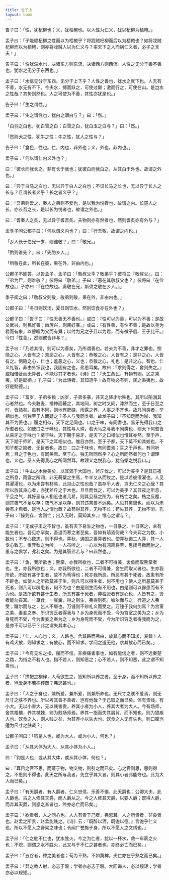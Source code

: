```yaml
---
title: 告子上
layout: book
---
```


告子曰：「性，犹杞柳也；义，犹桮棬也。以人性为仁义，犹以杞柳为桮棬。」

孟子曰：「子能顺杞柳之性而以为桮棬乎？将戕贼杞柳而后以为桮棬也？如将戕贼杞柳而以为桮棬，则亦将戕贼人以为仁义与？率天下之人而祸仁义者，必子之言夫！」

告子曰：「性犹湍水也，决诸东方则东流，决诸西方则西流。人性之无分于善不善也，犹水之无分于东西也。」

孟子曰：「水信无分于东西。无分于上下乎？人性之善也，犹水之就下也。人无有不善，水无有不下。今夫水，搏而跃之，可使过颡；激而行之，可使在山。是岂水之性哉？其势则然也。人之可使为不善，其性亦犹是也。」

告子曰：「生之谓性。」

孟子曰：「生之谓性也，犹白之谓白与？」曰：「然。」

「白羽之白也，犹白雪之白；白雪之白，犹白玉之白与？」曰：「然。」

「然则犬之性，犹牛之性；牛之性，犹人之性与？」

告子曰：「食色，性也。仁，内也，非外也；义，外也，非内也。」

孟子曰：「何以谓仁内义外也？」

曰：「彼长而我长之，非有长于我也；犹彼白而我白之，从其白于外也，故谓之外也。」

曰：「异于白马之白也，无以异于白人之白也；不识长马之长也，无以异于长人之长与？且谓长者义乎？长之者义乎？」

曰：「吾弟则爱之，秦人之弟则不爱也，是以我为悦者也，故谓之内。长楚人之长，亦长吾之长，是以长为悦者也，故谓之外也。」

曰：「耆秦人之炙，无以异于耆吾炙。夫物则亦有然者也，然则耆炙亦有外与？」

孟季子问公都子曰：「何以谓义内也？」曰：「行吾敬，故谓之内也。」

「乡人长于伯兄一岁，则谁敬？」曰：「敬兄。」

「酌则谁先？」曰：「先酌乡人。」

「所敬在此，所长在彼，果在外，非由内也。」

公都子不能答，以告孟子。孟子曰：「敬叔父乎？敬弟乎？彼将曰『敬叔父』。曰：『弟为尸，则谁敬？』彼将曰『敬弟。』子曰：『恶在其敬叔父也？』彼将曰『在位故也。』子亦曰：『在位故也。庸敬在兄，斯须之敬在乡人。』」

季子闻之曰：「敬叔父则敬，敬弟则敬，果在外，非由内也。」

公都子曰：「冬日则饮汤，夏日则饮水，然则饮食亦在外也？」

公都子曰：「告子曰：『性无善无不善也。』或曰：『性可以为善，可以为不善；是故文武兴，则民好善；幽厉兴，则民好暴。』或曰：『有性善，有性不善；是故以尧为君而有象，以瞽瞍为父而有舜；以纣为兄之子且以为君，而有微子启、王子比干。』今曰『性善』，然则彼皆非与？」

孟子曰：「乃若其情，则可以为善矣，乃所谓善也。若夫为不善，非才之罪也。恻隐之心，人皆有之；羞恶之心，人皆有之；恭敬之心，人皆有之；是非之心，人皆有之。恻隐之心，仁也；羞恶之心，义也；恭敬之心，礼也；是非之心，智也。仁义礼智，非由外铄我也，我固有之也，弗思耳矣。故曰：『求则得之，舍则失之。』或相倍蓰而无算者，不能尽其才者也。《诗》曰：『天生蒸民，有物有则。民之秉夷，好是懿德。』孔子曰：『为此诗者，其知道乎！故有物必有则，民之秉夷也，故好是懿德。』」

孟子曰：「富岁，子弟多赖；凶岁，子弟多暴，非天之降才尔殊也，其所以陷溺其心者然也。今夫麰麦，播种而耰之，其地同，树之时又同，浡然而生，至于日至之时，皆熟矣。虽有不同，则地有肥硗，雨露之养，人事之不齐也。故凡同类者，举相似也，何独至于人而疑之？圣人与我同类者。故龙子曰：『不知足而为屦，我知其不为蒉也。』屦之相似，天下之足同也。口之于味，有同耆也。易牙先得我口之所耆者也。如使口之于味也，其性与人殊，若犬马之与我不同类也，则天下何耆皆从易牙之于味也？至于味，天下期于易牙，是天下之口相似也惟耳亦然。至于声，天下期于师旷，是天下之耳相似也。惟目亦然。至于子都，天下莫不知其姣也。不知子都之姣者，无目者也。故曰：口之于味也，有同耆焉；耳之于声也，有同听焉；目之于色也，有同美焉。至于心，独无所同然乎？心之所同然者何也？谓理也，义也。圣人先得我心之所同然耳。故理义之悦我心，犹刍豢之悦我口。」

孟子曰：「牛山之木尝美矣，以其郊于大国也，斧斤伐之，可以为美乎？是其日夜之所息，雨露之所润，非无萌櫱之生焉，牛羊又从而牧之，是以若彼濯濯也。人见其濯濯也，以为未尝有材焉，此岂山之性也哉？虽存乎人者，岂无仁义之心哉？其所以放其良心者，亦犹斧斤之于木也，旦旦而伐之，可以为美乎？其日夜之所息，平旦之气，其好恶与人相近也者几希，则其旦昼之所为，有梏亡之矣。梏之反覆，则其夜气不足以存；夜气不足以存，则其违禽兽不远矣。人见其禽兽也，而以为未尝有才焉者，是岂人之情也哉？故苟得其养，无物不长；苟失其养，无物不消。孔子曰：『操则存，舍则亡；出入无时，莫知其乡。』惟心之谓与？」

孟子曰：「无或乎王之不智也，虽有天下易生之物也，一日暴之、十日寒之，未有能生者也。吾见亦罕矣，吾退而寒之者至矣，吾如有萌焉何哉？今夫弈之为数，小数也；不专心致志，则不得也。弈秋，通国之善弈者也。使弈秋诲二人弈，其一人专心致志，惟弈秋之为听。一人虽听之，一心以为有鸿鹄将至，思援弓缴而射之，虽与之俱学，弗若之矣。为是其智弗若与？曰非然也。」

孟子曰：「鱼，我所欲也；熊掌，亦我所欲也，二者不可得兼，舍鱼而取熊掌者也。生，亦我所欲也；义，亦我所欲也，二者不可得兼，舍生而取义者也。生亦我所欲，所欲有甚于生者，故不为苟得也；死亦我所恶，所恶有甚于死者，故患有所不辟也。如使人之所欲莫甚于生，则凡可以得生者，何不用也？使人之所恶莫甚于死者，则凡可以辟患者，何不为也？由是则生而有不用也，由是则可以辟患而有不为也。是故所欲有甚于生者，所恶有甚于死者，非独贤者有是心也，人皆有之，贤者能勿丧耳。一箪食，一豆羹，得之则生，弗得则死。嘑尔而与之，行道之人弗受；蹴尔而与之，乞人不屑也。万锺则不辨礼义而受之。万锺于我何加焉？为宫室之美、妻妾之奉、所识穷乏者得我与？乡为身死而不受，今为宫室之美为之；乡为身死而不受，今为妻妾之奉为之；乡为身死而不受，今为所识穷乏者得我而为之，是亦不可以已乎？此之谓失其本心。」

孟子曰：「仁，人心也；义，人路也。舍其路而弗由，放其心而不知求，哀哉！人有鸡犬放，则知求之；有放心，而不知求。学问之道无他，求其放心而已矣。」

孟子曰：「今有无名之指，屈而不信，非疾痛害事也，如有能信之者，则不远秦楚之路，为指之不若人也。指不若人，则知恶之；心不若人，则不知恶，此之谓不知类也。」

孟子曰：「拱把之桐梓，人苟欲生之，皆知所以养之者。至于身，而不知所以养之者，岂爱身不若桐梓哉？弗思甚也。」

孟子曰：「人之于身也，兼所爱。兼所爱，则兼所养也。无尺寸之肤不爱焉，则无尺寸之肤不养也。所以考其善不善者，岂有他哉？于己取之而已矣。体有贵贱，有小大。无以小害大，无以贱害贵。养其小者为小人，养其大者为大人。今有场师，舍其梧檟，养其樲棘，则为贱场师焉。养其一指而失其肩背，而不知也，则为狼疾人也。饮食之人，则人贱之矣，为其养小以失大也。饮食之人无有失也，则口腹岂适为尺寸之肤哉？」

公都子问曰：「钧是人也，或为大人，或为小人，何也？」

孟子曰：「从其大体为大人，从其小体为小人。」

曰：「钧是人也，或从其大体，或从其小体，何也？」

曰：「耳目之官不思，而蔽于物，物交物，则引之而已矣。心之官则思，思则得之，不思则不得也。此天之所与我者，先立乎其大者，则其小者弗能夺也。此为大人而已矣。」

孟子曰：「有天爵者，有人爵者。仁义忠信，乐善不倦，此天爵也；公卿大夫，此人爵也。古之人修其天爵，而人爵从之。今之人修其天爵，以要人爵；既得人爵，而弃其天爵，则惑之甚者也，终亦必亡而已矣。」

孟子曰：「欲贵者，人之同心也。人人有贵于己者，弗思耳。人之所贵者，非良贵也。赵孟之所贵，赵孟能贱之。《诗》云：『既醉以酒，既饱以德。』言饱乎仁义也，所以不愿人之膏粱之味也；令闻广誉施于身，所以不愿人之文绣也。」

孟子曰：「仁之胜不仁也，犹水胜火。今之为仁者，犹以一杯水，救一车薪之火也；不熄，则谓之水不胜火，此又与于不仁之甚者也。亦终必亡而已矣。」

孟子曰：「五谷者，种之美者也；苟为不熟，不如荑稗。夫仁亦在乎熟之而已矣。」

孟子曰：「羿之教人射，必志于彀；学者亦必志于彀。大匠诲人，必以规矩；学者亦必以规矩。」

